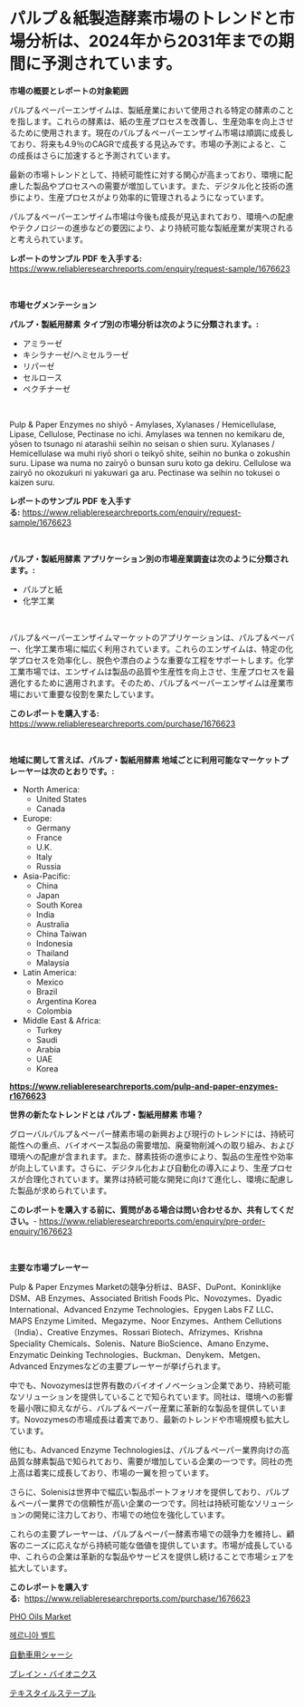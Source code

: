 <p><h1>パルプ＆紙製造酵素市場のトレンドと市場分析は、2024年から2031年までの期間に予測されています。</h1></p><p><strong>市場の概要とレポートの対象範囲</strong></p>
<p><p>パルプ＆ペーパーエンザイムは、製紙産業において使用される特定の酵素のことを指します。これらの酵素は、紙の生産プロセスを改善し、生産効率を向上させるために使用されます。現在のパルプ＆ペーパーエンザイム市場は順調に成長しており、将来も4.9％のCAGRで成長する見込みです。市場の予測によると、この成長はさらに加速すると予測されています。</p><p>最新の市場トレンドとして、持続可能性に対する関心が高まっており、環境に配慮した製品やプロセスへの需要が増加しています。また、デジタル化と技術の進歩により、生産プロセスがより効率的に管理されるようになっています。</p><p>パルプ＆ペーパーエンザイム市場は今後も成長が見込まれており、環境への配慮やテクノロジーの進歩などの要因により、より持続可能な製紙産業が実現されると考えられています。</p></p>
<p><strong>レポートのサンプル PDF を入手する:</strong> <a href="https://www.reliableresearchreports.com/enquiry/request-sample/1676623">https://www.reliableresearchreports.com/enquiry/request-sample/1676623</a></p>
<p>&nbsp;</p>
<p><strong>市場セグメンテーション</strong></p>
<p><strong>パルプ・製紙用酵素 タイプ別の市場分析は次のように分類されます。:</strong></p>
<p><ul><li>アミラーゼ</li><li>キシラナーゼ/ヘミセルラーゼ</li><li>リパーゼ</li><li>セルロース</li><li>ペクチナーゼ</li></ul></p>
<p>&nbsp;</p>
<p><p>Pulp & Paper Enzymes no shiyō - Amylases, Xylanases / Hemicellulase, Lipase, Cellulose, Pectinase no ichi. Amylases wa tennen no kemikaru de, yōsen to tsunago ni atarashii seihin no seisan o shien suru. Xylanases / Hemicellulase wa muhi riyō shori o teikyō shite, seihin no bunka o zokushin suru. Lipase wa numa no zairyō o bunsan suru koto ga dekiru. Cellulose wa zairyō no okozukuri ni yakuwari ga aru. Pectinase wa seihin no tokusei o kaizen suru.</p></p>
<p><strong>レポートのサンプル PDF を入手する:</strong>&nbsp;<a href="https://www.reliableresearchreports.com/enquiry/request-sample/1676623">https://www.reliableresearchreports.com/enquiry/request-sample/1676623</a></p>
<p>&nbsp;</p>
<p><strong> パルプ・製紙用酵素 アプリケーション別の市場産業調査は次のように分類されます。:</strong></p>
<p><ul><li>パルプと紙</li><li>化学工業</li></ul></p>
<p>&nbsp;</p>
<p><p>パルプ＆ペーパーエンザイムマーケットのアプリケーションは、パルプ＆ペーパー、化学工業市場に幅広く利用されています。これらのエンザイムは、特定の化学プロセスを効率化し、脱色や漂白のような重要な工程をサポートします。化学工業市場では、エンザイムは製品の品質や生産性を向上させ、生産プロセスを最適化するために適用されます。そのため、パルプ＆ペーパーエンザイムは産業市場において重要な役割を果たしています。</p></p>
<p><strong>このレポートを購入する:</strong>&nbsp; <a href="https://www.reliableresearchreports.com/purchase/1676623">https://www.reliableresearchreports.com/purchase/1676623</a></p>
<p>&nbsp;</p>
<p><strong>地域に関して言えば、パルプ・製紙用酵素 地域ごとに利用可能なマーケットプレーヤーは次のとおりです。:</strong></p>
<p><ul>
    <li>
        North America:
        <ul>
            <li>United States</li>
            <li>Canada</li>
        </ul>
    </li>
    <li>
        Europe:
        <ul>
            <li>Germany</li>
            <li>France</li>
            <li>U.K.</li>
            <li>Italy</li>
            <li>Russia</li>
        </ul>
    </li>
    <li>
        Asia-Pacific:
        <ul>
            <li>China</li>
            <li>Japan</li>
            <li>South Korea</li>
            <li>India</li>
            <li>Australia</li>
            <li>China Taiwan</li>
            <li>Indonesia</li>
            <li>Thailand</li>
            <li>Malaysia</li>
        </ul>
    </li>
    <li>
        Latin America:
        <ul>
            <li>Mexico</li>
            <li>Brazil</li>
            <li>Argentina Korea</li>
            <li>Colombia</li>
        </ul>
    </li>
    <li>
        Middle East & Africa:
        <ul>
            <li>Turkey</li>
            <li>Saudi</li>
            <li>Arabia</li>
            <li>UAE</li>
            <li>Korea</li>
        </ul>
    </li>
    </ul></p>
<p><strong><a href="https://www.reliableresearchreports.com/pulp-and-paper-enzymes-r1676623">https://www.reliableresearchreports.com/pulp-and-paper-enzymes-r1676623</a></strong>&nbsp;</p>
<p><strong>世界の新たなトレンドとは パルプ・製紙用酵素 市場？</strong></p>
<p><p>グローバルパルプ＆ペーパー酵素市場の新興および現行のトレンドには、持続可能性への重点、バイオベース製品の需要増加、廃棄物削減への取り組み、および環境への配慮が含まれます。また、酵素技術の進歩により、製品の生産性や効率が向上しています。さらに、デジタル化および自動化の導入により、生産プロセスが合理化されています。業界は持続可能な開発に向けて進化し、環境に配慮した製品が求められています。</p></p>
<p><strong>このレポートを購入する前に、質問がある場合は問い合わせるか、共有してください。</strong>- <a href="https://www.reliableresearchreports.com/enquiry/pre-order-enquiry/1676623">https://www.reliableresearchreports.com/enquiry/pre-order-enquiry/1676623</a></p>
<p>&nbsp;</p>
<p><strong>主要な市場プレーヤー</strong></p>
<p><p>Pulp & Paper Enzymes Marketの競争分析は、BASF、DuPont、Koninklijke DSM、AB Enzymes、Associated British Foods Plc、Novozymes、Dyadic International、Advanced Enzyme Technologies、Epygen Labs FZ LLC、MAPS Enzyme Limited、Megazyme、Noor Enzymes、Anthem Cellutions（India）、Creative Enzymes、Rossari Biotech、Afrizymes、Krishna Speciality Chemicals、Solenis、Nature BioScience、Amano Enzyme、Enzymatic Deinking Technologies、Buckman、Denykem、Metgen、Advanced Enzymesなどの主要プレーヤーが挙げられます。 </p><p>中でも、Novozymesは世界有数のバイオイノベーション企業であり、持続可能なソリューションを提供していることで知られています。同社は、環境への影響を最小限に抑えながら、パルプ＆ペーパー産業に革新的な製品を提供しています。Novozymesの市場成長は着実であり、最新のトレンドや市場規模も拡大しています。</p><p>他にも、Advanced Enzyme Technologiesは、パルプ＆ペーパー業界向けの高品質な酵素製品で知られており、需要が増加している企業の一つです。同社の売上高は着実に成長しており、市場の一翼を担っています。</p><p>さらに、Solenisは世界中で幅広い製品ポートフォリオを提供しており、パルプ＆ペーパー業界での信頼性が高い企業の一つです。同社は持続可能なソリューションの開発に注力しており、市場での地位を強化しています。</p><p>これらの主要プレーヤーは、パルプ＆ペーパー酵素市場での競争力を維持し、顧客のニーズに応えながら持続可能な価値を提供しています。市場が成長している中、これらの企業は革新的な製品やサービスを提供し続けることで市場シェアを拡大しています。</p></p>
<p><strong>このレポートを購入する:</strong>&nbsp;&nbsp;<a href="https://www.reliableresearchreports.com/purchase/1676623">https://www.reliableresearchreports.com/purchase/1676623</a></p>
<p><p><a href="https://www.linkedin.com/pulse/pho-oils-market-provides-detailed-segmentation-based-type-icpic?trackingId=SQ1fONQJq59ILSfmrE1uVQ%3D%3D">PHO Oils Market</a></p><p><a href="https://medium.com/@twix678568/%ED%97%A4%EB%A5%B4%EB%8B%88%EC%95%84-%EB%B2%A8%ED%8A%B8-%EC%8B%9C%EC%9E%A5-%EC%84%B1%EA%B3%B5%EC%A0%81%EC%9D%B8-%EB%B9%84%EC%A6%88%EB%8B%88%EC%8A%A4-%EC%A0%84%EB%9E%B5%EC%9D%98-%EC%97%B4%EC%87%A0-2031%EB%85%84%EA%B9%8C%EC%A7%80%EC%9D%98-%EC%98%88%EC%B8%A1-95b69c6bb716">헤르니아 벨트</a></p><p><a href="https://github.com/hwbcz413288296/Market-Research-Report-List-1/blob/main/727191126989.md">自動車用シャーシ</a></p><p><a href="https://medium.com/@evans21bill/%E8%84%B3%E3%83%90%E3%82%A4%E3%82%AA%E3%83%8B%E3%82%AF%E3%82%B9%E5%B8%82%E5%A0%B4%E8%AA%BF%E6%9F%BB%E3%83%AC%E3%83%9D%E3%83%BC%E3%83%88-%E3%81%9D%E3%81%AE%E6%AD%B4%E5%8F%B2%E3%81%A82024%E5%B9%B4%E3%81%8B%E3%82%892031%E5%B9%B4%E3%81%BE%E3%81%A7%E3%81%AE%E4%BA%88%E6%B8%AC-e0635d5bd506">ブレイン・バイオニクス</a></p><p><a href="https://github.com/JacksonWiza1924/Market-Research-Report-List-1/blob/main/535306626990.md">テキスタイルステープル</a></p></p>